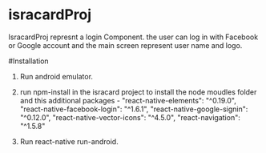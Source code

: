 # isracardProj

IsracardProj represnt a login Component.
the user can log in with Facebook or Google account and the main screen represent user name and logo.


#Installation

1. Run android emulator.
2. run npm-install in the isracard project to install the node moudles folder and this additional packages - 
    "react-native-elements": "^0.19.0",
    "react-native-facebook-login": "^1.6.1",
    "react-native-google-signin": "^0.12.0",
    "react-native-vector-icons": "^4.5.0",
    "react-navigation": "^1.5.8"
    
3. Run react-native run-android.


